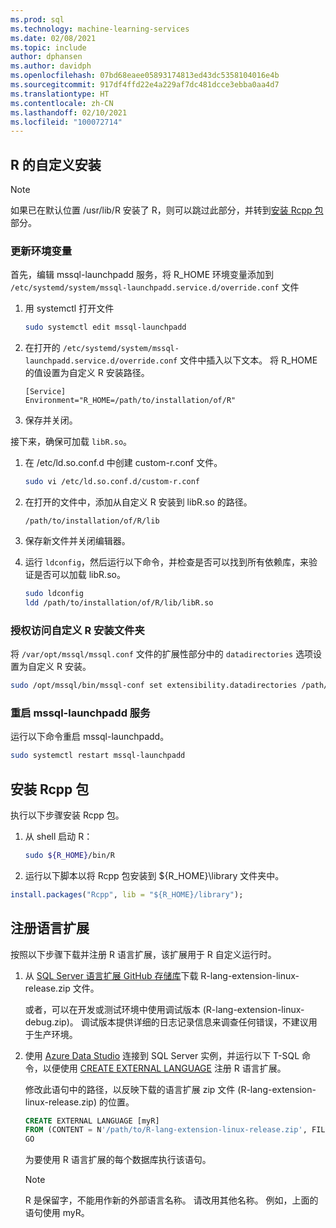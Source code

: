 ```yaml
---
ms.prod: sql
ms.technology: machine-learning-services
ms.date: 02/08/2021
ms.topic: include
author: dphansen
ms.author: davidph
ms.openlocfilehash: 07bd68eaee05893174813ed43dc5358104016e4b
ms.sourcegitcommit: 917df4ffd22e4a229af7dc481dcce3ebba0aa4d7
ms.translationtype: HT
ms.contentlocale: zh-CN
ms.lasthandoff: 02/10/2021
ms.locfileid: "100072714"
---
```

## <a name="custom-installation-of-r"></a>R 的自定义安装

> [!NOTE]
> 如果已在默认位置 /usr/lib/R 安装了 R，则可以跳过此部分，并转到[安装 Rcpp 包](#install-rcpp-package-linux)部分。

### <a name="update-the-environment-variables"></a>更新环境变量

首先，编辑 mssql-launchpadd 服务，将 R_HOME 环境变量添加到 `/etc/systemd/system/mssql-launchpadd.service.d/override.conf` 文件 

1. 用 systemctl 打开文件

    ```bash
    sudo systemctl edit mssql-launchpadd
    ```

1. 在打开的 `/etc/systemd/system/mssql-launchpadd.service.d/override.conf` 文件中插入以下文本。 将 R_HOME 的值设置为自定义 R 安装路径。

    ```text
    [Service]
    Environment="R_HOME=/path/to/installation/of/R"
    ```

1. 保存并关闭。

接下来，确保可加载 `libR.so`。

1. 在 /etc/ld.so.conf.d 中创建 custom-r.conf 文件。

    ```bash
    sudo vi /etc/ld.so.conf.d/custom-r.conf
    ```

1. 在打开的文件中，添加从自定义 R 安装到 libR.so 的路径。

    ```
    /path/to/installation/of/R/lib
    ```

1. 保存新文件并关闭编辑器。

1. 运行 `ldconfig`，然后运行以下命令，并检查是否可以找到所有依赖库，来验证是否可以加载 libR.so。

    ```bash
    sudo ldconfig
    ldd /path/to/installation/of/R/lib/libR.so
    ```

### <a name="grant-access-to-the-custom-r-installation-folder"></a>授权访问自定义 R 安装文件夹

将 `/var/opt/mssql/mssql.conf` 文件的扩展性部分中的 `datadirectories` 选项设置为自定义 R 安装。

```bash
sudo /opt/mssql/bin/mssql-conf set extensibility.datadirectories /path/to/installation/of/R
```

### <a name="restart-mssql-launchpadd-service"></a>重启 mssql-launchpadd 服务

运行以下命令重启 mssql-launchpadd。

```bash
sudo systemctl restart mssql-launchpadd
```

<a name="install-rcpp-package-linux"></a>

## <a name="install-rcpp-package"></a>安装 Rcpp 包

执行以下步骤安装 Rcpp 包。

1. 从 shell 启动 R：

    ```bash
    sudo ${R_HOME}/bin/R
    ```

1. 运行以下脚本以将 Rcpp 包安装到 ${R_HOME}\library 文件夹中。

  ```R
  install.packages("Rcpp", lib = "${R_HOME}/library");
  ```

## <a name="register-language-extension"></a>注册语言扩展

按照以下步骤下载并注册 R 语言扩展，该扩展用于 R 自定义运行时。

1. 从 [SQL Server 语言扩展 GitHub 存储库](https://github.com/microsoft/sql-server-language-extensions/releases)下载 R-lang-extension-linux-release.zip 文件。

    或者，可以在开发或测试环境中使用调试版本 (R-lang-extension-linux-debug.zip)。 调试版本提供详细的日志记录信息来调查任何错误，不建议用于生产环境。

1. 使用 [Azure Data Studio](../../../azure-data-studio/what-is-azure-data-studio.md) 连接到 SQL Server 实例，并运行以下 T-SQL 命令，以便使用 [CREATE EXTERNAL LANGUAGE](../../../t-sql/statements/create-external-language-transact-sql.md) 注册 R 语言扩展。 

    修改此语句中的路径，以反映下载的语言扩展 zip 文件 (R-lang-extension-linux-release.zip) 的位置。

    ```sql
    CREATE EXTERNAL LANGUAGE [myR]
    FROM (CONTENT = N'/path/to/R-lang-extension-linux-release.zip', FILE_NAME = 'libRExtension.so.1.0');
    GO
    ```

    为要使用 R 语言扩展的每个数据库执行该语句。

    > [!NOTE]
    > R 是保留字，不能用作新的外部语言名称。 请改用其他名称。 例如，上面的语句使用 myR。

